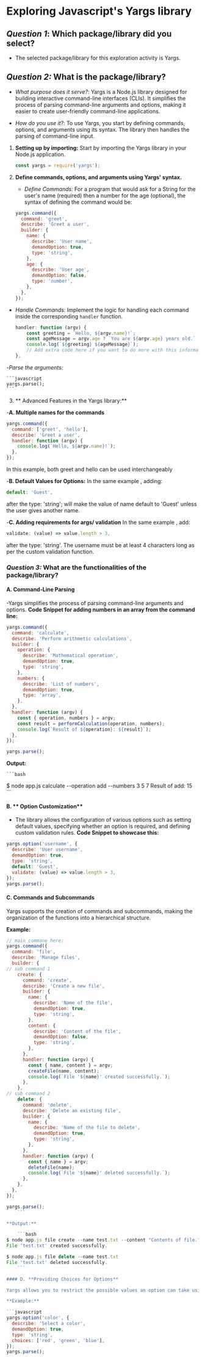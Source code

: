 # Exploring Javascript's Yargs library

## **_Question 1_: Which package/library did you select?**
- The selected package/library for this exploration activity is Yargs.

## **_Question 2:_ What is the package/library?**
- _What purpose does it serve?_: Yargs is a Node.js library designed for building interactive command-line interfaces (CLIs). It simplifies the process of parsing command-line arguments and options, making it easier to create user-friendly command-line applications.

- _How do you use it?_: To use Yargs, you start by defining commands, options, and arguments using its syntax. The library then handles the parsing of command-line input.

1. **Setting up by importing:** Start by importing the Yargs library in your Node.js application.

    ```javascript
    const yargs = require('yargs');
    ```

2. **Define commands, options, and arguments using Yargs' syntax.** 

    - _Define Commands:_ For a program that would ask for a String for the user's name (required) then a number for the age (optional), the syntax of defining the command would be:

    ```javascript
    yargs.command({
      command: 'greet',
      describe: 'Greet a user',
      builder: {
        name: {
          describe: 'User name',
          demandOption: true,
          type: 'string',
        },
        age: {
          describe: 'User age',
          demandOption: false,
          type: 'number',
        },
      },
    });
    ```

 - _Handle Commands:_ Implement the logic for handling each command inside the corresponding `handler` function.

    ```javascript
    handler: function (argv) {
        const greeting = `Hello, ${argv.name}!`;
        const ageMessage = argv.age ? `You are ${argv.age} years old.` : 'Age not provided.';
        console.log(`${greeting} ${ageMessage}`);
        // Add extra code here if you want to do more with this information
    },
    ```

 -_Parse the arguments:_ 

    ```javascript
    yargs.parse();
    ```

3. ** Advanced Features in the Yargs library:**

-**A. Multiple names for the commands**

```javascript
yargs.command({
  command: ['greet', 'hello'],
  describe: 'Greet a user',
  handler: function (argv) {
    console.log(`Hello, ${argv.name}!`);
  },
});
```
In this example, both greet and hello can be used interchangeably

-**B. Default Values for Options:**
In the same example , adding:


```javascript
default: 'Guest',
```
after the type: 'string'; will make the value of name default to 'Guest' unless the user gives another name.

-**C. Adding requirements for args/ validation**
In the same example , add:
```javascript
validate: (value) => value.length > 3,
```
after the type: 'string'. The username must be at least 4 characters long as per the custom validation function.


### **_Question 3:_ What are the functionalities of the package/library?**

#### A. **Command-Line Parsing**
-Yargs simplifies the process of parsing command-line arguments and options.
**Code Snippet for adding numbers in an array from the command line:**

```javascript
yargs.command({
  command: 'calculate',
  describe: 'Perform arithmetic calculations',
  builder: {
    operation: {
      describe: 'Mathematical operation',
      demandOption: true,
      type: 'string',
    },
    numbers: {
      describe: 'List of numbers',
      demandOption: true,
      type: 'array',
    },
  },
  handler: function (argv) {
    const { operation, numbers } = argv;
    const result = performCalculation(operation, numbers);
    console.log(`Result of ${operation}: ${result}`);
  },
});

yargs.parse();

```
**Output:**

    ```bash
$ node app.js calculate --operation add --numbers 3 5 7
Result of add: 15
    ```

#### B. ** Option Customization**
- The library allows the configuration of various options such as setting default values, specifying whether an option is required, and defining custom validation rules.
**Code Snippet to showcase this:**
```javascript
yargs.option('username', {
  describe: 'User username',
  demandOption: true,
  type: 'string',
  default: 'Guest',
  validate: (value) => value.length > 3,
});
yargs.parse();
```

#### C. **Commands and Subcommands**

Yargs supports the creation of commands and subcommands, making the organization of the functions into a hierarchical structure.

**Example:**

```javascript
// main commane here:
yargs.command({
  command: 'file',
  describe: 'Manage files',
  builder: {
// sub command 1
    create: {
      command: 'create',
      describe: 'Create a new file',
      builder: {
        name: {
          describe: 'Name of the file',
          demandOption: true,
          type: 'string',
        },
        content: {
          describe: 'Content of the file',
          demandOption: false,
          type: 'string',
        },
      },
      handler: function (argv) {
        const { name, content } = argv;
        createFile(name, content);
        console.log(`File '${name}' created successfully.`);
      },
    },
// sub command 2
    delete: {
      command: 'delete',
      describe: 'Delete an existing file',
      builder: {
        name: {
          describe: 'Name of the file to delete',
          demandOption: true,
          type: 'string',
        },
      },
      handler: function (argv) {
        const { name } = argv;
        deleteFile(name);
        console.log(`File '${name}' deleted successfully.`);
      },
    },
  },
});

yargs.parse();
    ```

**Output:**

    ```bash
$ node app.js file create --name test.txt --content "Contents of file."
File 'test.txt' created successfully.

$ node app.js file delete --name test.txt
File 'test.txt' deleted successfully.
    ```

#### D. **Providing Choices for Options**

Yargs allows you to restrict the possible values an option can take using the `.choices(key, choices)` method. This ensures that the user can only select from a predefined set of values for a specific option.

**Example:**

```javascript
yargs.option('color', {
  describe: 'Select a color',
  demandOption: true,
  type: 'string',
  choices: ['red', 'green', 'blue'],
});
yargs.parse();
```














